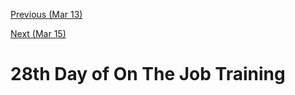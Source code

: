 [Previous (Mar 13)](./03-13-2024.md)

[Next (Mar 15)](./03-15-2024.md)

# 28th Day of On The Job Training

